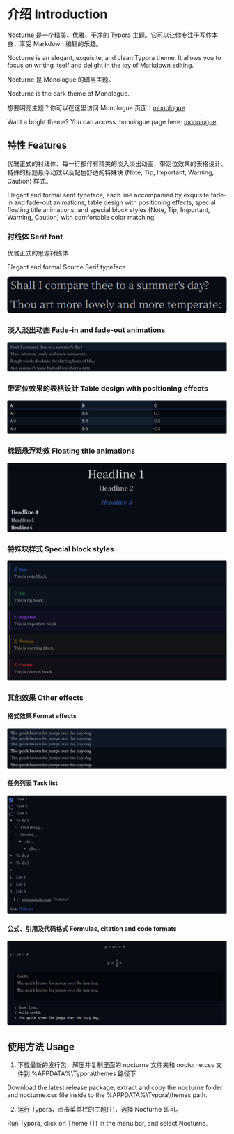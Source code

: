 # 介绍 Introduction

Nocturne 是一个精美、优雅、干净的 Typora 主题。它可以让你专注于写作本身，享受 Markdown 编辑的乐趣。

Nocturne is an elegant, exquisite, and clean Typora theme. It allows you to focus on writing itself and delight in the joy of Markdown editing.



Nocturne 是 Monologue 的暗黑主题。

Nocturne is the dark theme of Monologue.



想要明亮主题？你可以在这里访问 Monologue 页面：[monologue](https://github.com/Jackstar1212/monologue)

Want a bright theme? You can access monologue page here: [monologue](https://github.com/Jackstar1212/monologue)


## 特性 Features

优雅正式的衬线体、每一行都伴有精美的淡入淡出动画、带定位效果的表格设计、特殊的标题悬浮动效以及配色舒适的特殊块 (Note, Tip, Important, Warning, Caution) 样式。

Elegant and formal serif typeface, each line accompanied by exquisite fade-in and fade-out animations, table design with positioning effects, special floating title animations, and special block styles (Note, Tip, Important, Warning, Caution) with comfortable color matching.



### 衬线体 Serif font

优雅正式的思源衬线体

Elegant and formal Source Serif typeface

![1](https://github.com/Jackstar1212/nocturne/blob/main/theme_introduction/1.png)



### 淡入淡出动画 Fade-in and fade-out animations

![2](https://github.com/Jackstar1212/nocturne/blob/main/theme_introduction/2.png)



### 带定位效果的表格设计 Table design with positioning effects

![3](https://github.com/Jackstar1212/nocturne/blob/main/theme_introduction/3.png)



### 标题悬浮动效 Floating title animations

![4](https://github.com/Jackstar1212/nocturne/blob/main/theme_introduction/4.png)



### 特殊块样式 Special block styles

![5](https://github.com/Jackstar1212/nocturne/blob/main/theme_introduction/5.png)

### 其他效果 Other effects

#### 格式效果 Format effects

![6](https://github.com/Jackstar1212/nocturne/blob/main/theme_introduction/6.png)

#### 任务列表 Task list

![7](https://github.com/Jackstar1212/nocturne/blob/main/theme_introduction/7.png)

#### 公式、引用及代码格式 Formulas, citation and code formats

![8](https://github.com/Jackstar1212/nocturne/blob/main/theme_introduction/8.png)



## 使用方法 Usage

1. 下载最新的发行包，解压并复制里面的 nocturne 文件夹和 nocturne.css 文件到 %APPDATA%\Typora\themes 路径下

Download the latest release package, extract and copy the nocturne folder and nocturne.css file inside to the %APPDATA%\Typora\themes path.

2. 运行 Typora，点击菜单栏的主题(T)，选择 Nocturne 即可。

Run Typora, click on Theme (T) in the menu bar, and select Nocturne.

